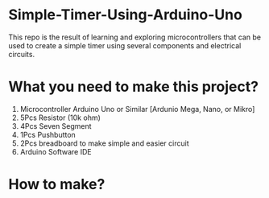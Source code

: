 # Simple-Timer-Using-Arduino-Uno
This repo is the result of learning and exploring microcontrollers that can be used to create a simple timer using several components and electrical circuits.

# What you need to make this project?
1. Microcontroller Arduino Uno or Similar [Ardunio Mega, Nano, or Mikro]
2. 5Pcs Resistor (10k ohm)
3. 4Pcs Seven Segment
4. 1Pcs Pushbutton
5. 2Pcs breadboard to make simple and easier circuit
6. Arduino Software IDE

# How to make?

